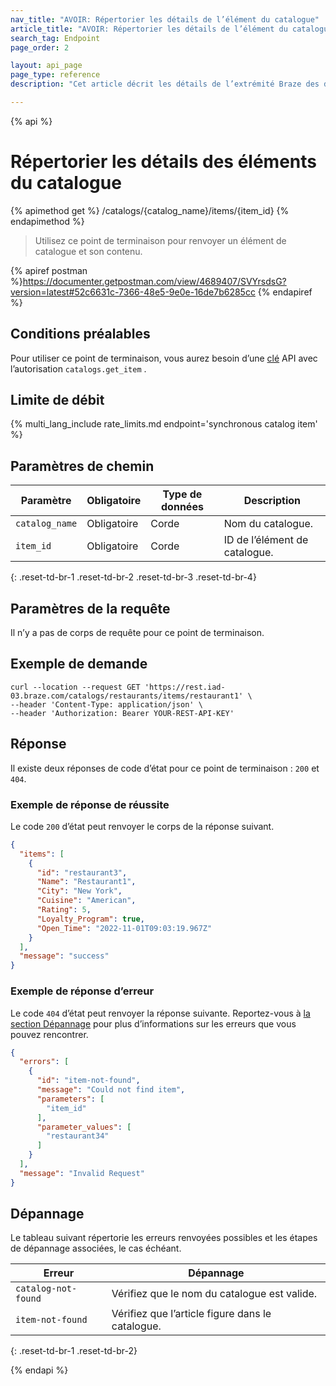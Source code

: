 ```yaml
---
nav_title: "AVOIR: Répertorier les détails de l’élément du catalogue"
article_title: "AVOIR: Répertorier les détails de l’élément du catalogue"
search_tag: Endpoint
page_order: 2

layout: api_page
page_type: reference
description: "Cet article décrit les détails de l’extrémité Braze des détails de l’élément de catalogue Lister."

---
```

{% api %}
# Répertorier les détails des éléments du catalogue
{% apimethod get %}
/catalogs/{catalog_name}/items/{item_id}
{% endapimethod %}

> Utilisez ce point de terminaison pour renvoyer un élément de catalogue et son contenu.

{% apiref postman %}https://documenter.getpostman.com/view/4689407/SVYrsdsG?version=latest#52c6631c-7366-48e5-9e0e-16de7b6285cc {% endapiref %}

## Conditions préalables

Pour utiliser ce point de terminaison, vous aurez besoin d’une [clé]({{site.baseurl}}/api/basics#rest-api-key/) API avec l’autorisation `catalogs.get_item` .

## Limite de débit

{% multi_lang_include rate_limits.md endpoint='synchronous catalog item' %}

## Paramètres de chemin

| Paramètre | Obligatoire | Type de données | Description |
|---|---|---|---|
| `catalog_name` | Obligatoire | Corde | Nom du catalogue. |
| `item_id` | Obligatoire | Corde | ID de l’élément de catalogue. |
{: .reset-td-br-1 .reset-td-br-2 .reset-td-br-3 .reset-td-br-4}

## Paramètres de la requête

Il n’y a pas de corps de requête pour ce point de terminaison.

## Exemple de demande

```
curl --location --request GET 'https://rest.iad-03.braze.com/catalogs/restaurants/items/restaurant1' \
--header 'Content-Type: application/json' \
--header 'Authorization: Bearer YOUR-REST-API-KEY'
```

## Réponse

Il existe deux réponses de code d’état pour ce point de terminaison : `200` et `404`.

### Exemple de réponse de réussite

Le code `200` d’état peut renvoyer le corps de la réponse suivant.

```json
{
  "items": [
    {
      "id": "restaurant3",
      "Name": "Restaurant1",
      "City": "New York",
      "Cuisine": "American",
      "Rating": 5,
      "Loyalty_Program": true,
      "Open_Time": "2022-11-01T09:03:19.967Z"
    }
  ],
  "message": "success"
}
```

### Exemple de réponse d’erreur

Le code `404` d’état peut renvoyer la réponse suivante. Reportez-vous à [la section Dépannage](#troubleshooting) pour plus d’informations sur les erreurs que vous pouvez rencontrer.

```json
{
  "errors": [
    {
      "id": "item-not-found",
      "message": "Could not find item",
      "parameters": [
        "item_id"
      ],
      "parameter_values": [
        "restaurant34"
      ]
    }
  ],
  "message": "Invalid Request"
}
```

## Dépannage

Le tableau suivant répertorie les erreurs renvoyées possibles et les étapes de dépannage associées, le cas échéant.

| Erreur | Dépannage |
| --- | --- |
| `catalog-not-found` | Vérifiez que le nom du catalogue est valide. |
| `item-not-found` | Vérifiez que l’article figure dans le catalogue. |
{: .reset-td-br-1 .reset-td-br-2}

{% endapi %}
